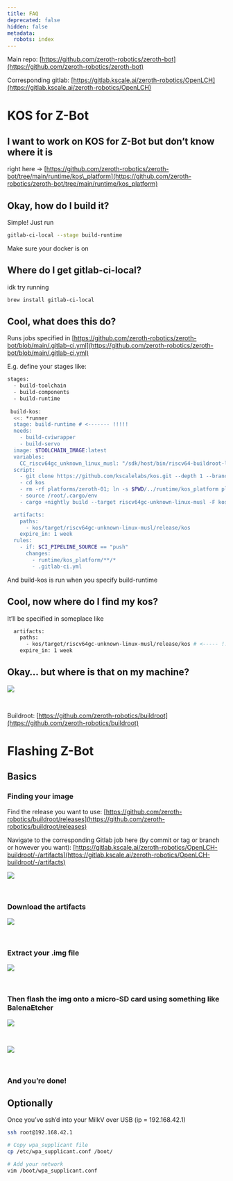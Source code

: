 ```yaml
---
title: FAQ
deprecated: false
hidden: false
metadata:
  robots: index
---
```

Main repo: [https://github.com/zeroth-robotics/zeroth-bot](https://github.com/zeroth-robotics/zeroth-bot)

Corresponding gitlab: [https://gitlab.kscale.ai/zeroth-robotics/OpenLCH](https://gitlab.kscale.ai/zeroth-robotics/OpenLCH)

# KOS for Z-Bot

## I want to work on KOS for Z-Bot but don’t know where it is

right here → [https://github.com/zeroth-robotics/zeroth-bot/tree/main/runtime/kos\_platform](https://github.com/zeroth-robotics/zeroth-bot/tree/main/runtime/kos_platform)

## Okay, how do I build it?

Simple! Just run

```bash
gitlab-ci-local --stage build-runtime
```

Make sure your docker is on

## Where do I get gitlab-ci-local?

idk try running

```bash
brew install gitlab-ci-local
```

## Cool, what does this do?

Runs jobs specified in [https://github.com/zeroth-robotics/zeroth-bot/blob/main/.gitlab-ci.yml](https://github.com/zeroth-robotics/zeroth-bot/blob/main/.gitlab-ci.yml)

E.g. define your stages like:

```bash
stages:
  - build-toolchain
  - build-components
  - build-runtime
  
 build-kos:
  <<: *runner
  stage: build-runtime # <------- !!!!!
  needs:
    - build-cviwrapper
    - build-servo
  image: $TOOLCHAIN_IMAGE:latest
  variables:
    CC_riscv64gc_unknown_linux_musl: "/sdk/host/bin/riscv64-buildroot-linux-musl-gcc.br_real"
  script:
    - git clone https://github.com/kscalelabs/kos.git --depth 1 --branch zbot-feetechv2
    - cd kos
    - rm -rf platforms/zeroth-01; ln -s $PWD/../runtime/kos_platform platforms/zeroth-01
    - source /root/.cargo/env
    - cargo +nightly build --target riscv64gc-unknown-linux-musl -F kos-zeroth-01 -Zbuild-std --release

  artifacts:
    paths:
      - kos/target/riscv64gc-unknown-linux-musl/release/kos
    expire_in: 1 week
  rules:
    - if: $CI_PIPELINE_SOURCE == "push"
      changes:
        - runtime/kos_platform/**/*
        - .gitlab-ci.yml
```

And build-kos is run when you specify build-runtime

## Cool, now where do I find my kos?

It’ll be specified in someplace like

```bash
  artifacts:
    paths:
      - kos/target/riscv64gc-unknown-linux-musl/release/kos # <----- !!!!!!
    expire_in: 1 week
```

## Okay… but where is that on my machine?

![](https://files.readme.io/26479e0947ff034bc343193914363ab40ea186000ab84661ed9676b21f5e5565-image.png)

<br />

Buildroot: [https://github.com/zeroth-robotics/buildroot](https://github.com/zeroth-robotics/buildroot)

# Flashing Z-Bot

## Basics

### Finding your image

Find the release you want to use: [https://github.com/zeroth-robotics/buildroot/releases](https://github.com/zeroth-robotics/buildroot/releases)

Navigate to the corresponding Gitlab job here (by commit or tag or branch or however you want): [https://gitlab.kscale.ai/zeroth-robotics/OpenLCH-buildroot/-/artifacts](https://gitlab.kscale.ai/zeroth-robotics/OpenLCH-buildroot/-/artifacts)

![](https://files.readme.io/6b5dd1909b146dd853e01f753824024facda14d52c1e6bbaf560d8cf5319a3bc-image.png)

<br />

### Download the artifacts

![](https://files.readme.io/ef80461cce6168f67ced7212f499420c84658482f299a2b143a0ecc4d0a7eb18-image.png)

<br />

### Extract your .img file

![](https://files.readme.io/22bbb1edff4eb30ff0cf84ae49ae811b6a6bbc899717c6321927d33ba2107aed-image.png)

<br />

### Then flash the img onto a micro-SD card using something like BalenaEtcher

![](https://files.readme.io/d91454a31eb1bbbca675339ee48cfcf739ba3e0f79e26b8ca02cef8e80501066-image.png)

<br />

![](https://files.readme.io/57b9cabd7db28e198fec22c250b436bf790d82b089b88184c0945aed0055c403-image.png)

<br />

### And you’re done!

## Optionally

Once you’ve ssh’d into your MilkV over USB (ip = 192.168.42.1)

```bash
ssh root@192.168.42.1

# Copy wpa_supplicant file
cp /etc/wpa_supplicant.conf /boot/

# Add your network
vim /boot/wpa_supplicant.conf
```